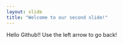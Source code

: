 ```yaml
---
layout: slide
title: "Welcome to our second slide!"
---
```

Hello Github!!
Use the left arrow to go back!
